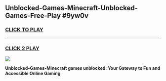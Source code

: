 
## Unblocked-Games-Minecraft-Unblocked-Games-Free-Play #9yw0v
<h3>
<a href="https://us.freeplayer.one?title=Unblocked-Games-Minecraft&ref=9M">CLICK TO PLAY</a></h3>
<hr>

<h3>
<a href="https://us.freeplayer.one?title=Unblocked-Games-Minecraft&ref=9M">CLICK 2 PLAY</a>
  
</h3>

<a href="https://us.freeplayer.one?title=Unblocked-Games-Minecraft&ref=9M"><img src="https://clearcache.store/games.png"></a>


**Unblocked-Games-Minecraft games unblocked: Your Gateway to Fun and Accessible Online Gaming**
